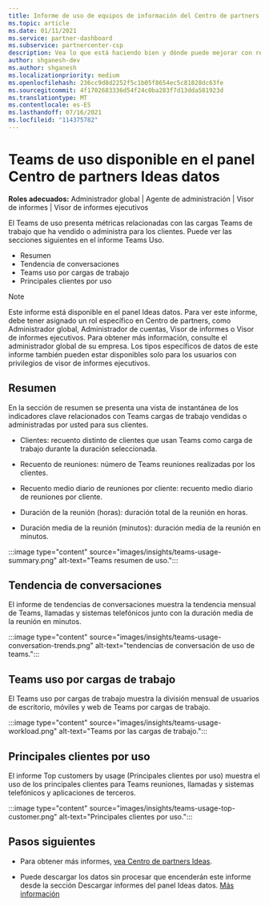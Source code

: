```yaml
---
title: Informe de uso de equipos de información del Centro de partners
ms.topic: article
ms.date: 01/11/2021
ms.service: partner-dashboard
ms.subservice: partnercenter-csp
description: Vea lo que está haciendo bien y dónde puede mejorar con respecto al uso de Teams suscripciones que vende o administra para sus clientes.
author: shganesh-dev
ms.author: shganesh
ms.localizationpriority: medium
ms.openlocfilehash: 236cc9d8d2252f5c1b05f8654ec5c81828dc63fe
ms.sourcegitcommit: 4f1702683336d54f24c0ba283f7d13dda581923d
ms.translationtype: MT
ms.contentlocale: es-ES
ms.lasthandoff: 07/16/2021
ms.locfileid: "114375782"
---
```

# <a name="teams-usage-report-available-from-the-partner-center-insights-dashboard"></a>Teams de uso disponible en el panel Centro de partners Ideas datos

**Roles adecuados:** Administrador global | Agente de administración | Visor de informes | Visor de informes ejecutivos

El Teams de uso presenta métricas relacionadas con las cargas Teams de trabajo que ha vendido o administra para los clientes. Puede ver las secciones siguientes en el informe Teams Uso.

- Resumen
- Tendencia de conversaciones
- Teams uso por cargas de trabajo
- Principales clientes por uso

 > [!NOTE]
 > Este informe está disponible en el panel Ideas datos. Para ver este informe, debe tener asignado un rol específico en Centro de partners, como Administrador global, Administrador de cuentas, Visor de informes o Visor de informes ejecutivos. Para obtener más información, consulte el administrador global de su empresa. Los tipos específicos de datos de este informe también pueden estar disponibles solo para los usuarios con privilegios de visor de informes ejecutivos.

## <a name="summary"></a>Resumen

En la sección de resumen se presenta una vista de instantánea de los indicadores clave relacionados con Teams cargas de trabajo vendidas o administradas por usted para sus clientes.  

- Clientes: recuento distinto de clientes que usan Teams como carga de trabajo durante la duración seleccionada.

- Recuento de reuniones: número de Teams reuniones realizadas por los clientes.

- Recuento medio diario de reuniones por cliente: recuento medio diario de reuniones por cliente. 

- Duración de la reunión (horas): duración total de la reunión en horas. 

- Duración media de la reunión (minutos): duración media de la reunión en minutos. 

:::image type="content" source="images/insights/teams-usage-summary.png" alt-text="Teams resumen de uso.":::

## <a name="conversations-trend"></a>Tendencia de conversaciones

El informe de tendencias de conversaciones muestra la tendencia mensual de Teams, llamadas y sistemas telefónicos junto con la duración media de la reunión en minutos.

:::image type="content" source="images/insights/teams-usage-conversation-trends.png" alt-text="tendencias de conversación de uso de teams.":::

## <a name="teams-usage-by-workloads"></a>Teams uso por cargas de trabajo

El Teams uso por cargas de trabajo muestra la división mensual de usuarios de escritorio, móviles y web de Teams por cargas de trabajo.

:::image type="content" source="images/insights/teams-usage-workload.png" alt-text="Teams por las cargas de trabajo.":::

## <a name="top-customers-by-usage"></a>Principales clientes por uso

El informe Top customers by usage (Principales clientes por uso) muestra el uso de los principales clientes para Teams reuniones, llamadas y sistemas telefónicos y aplicaciones de terceros.

:::image type="content" source="images/insights/teams-usage-top-customer.png" alt-text="Principales clientes por uso.":::

## <a name="next-steps"></a>Pasos siguientes

- Para obtener más informes, [vea Centro de partners Ideas](partner-center-insights.md).

- Puede descargar los datos sin procesar que encenderán este informe desde la sección Descargar informes del panel Ideas datos. [Más información](insights-download-reports.md) 
